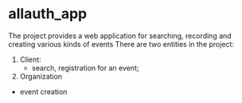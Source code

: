 # allauth_app
The project provides a web application for searching, recording and creating various kinds of events
There are two entities in the project:
1) Client:
   - search, registration for an event;
2) Organization
  - event creation
